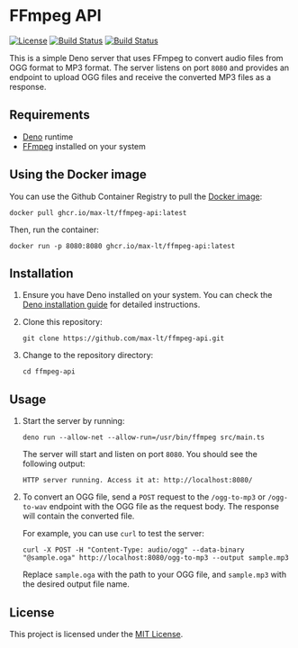 [github-license-url]: /LICENSE
[action-docker-url]: https://github.com/max-lt/ffmpeg-api/actions/workflows/docker.yml
[github-container-url]: https://github.com/max-lt/ffmpeg-api/pkgs/container/ffmpeg-api

# FFmpeg API

[![License](https://img.shields.io/github/license/max-lt/ffmpeg-api.svg)][github-license-url]
[![Build Status](https://github.com/max-lt/ffmpeg-api/actions/workflows/docker.yml/badge.svg)][action-docker-url]
[![Build Status](https://ghcr-badge.deta.dev/max-lt/ffmpeg-api/size)][action-docker-url]

This is a simple Deno server that uses FFmpeg to convert audio files from OGG format to MP3 format. The server listens on port `8080` and provides an endpoint to upload OGG files and receive the converted MP3 files as a response.

## Requirements

- [Deno](https://deno.land/) runtime
- [FFmpeg](https://ffmpeg.org/) installed on your system

## Using the Docker image

You can use the Github Container Registry to pull the [Docker image](https://github.com/max-lt/ffmpeg-api/pkgs/container/ffmpeg-api):

```
docker pull ghcr.io/max-lt/ffmpeg-api:latest
```

Then, run the container:

```
docker run -p 8080:8080 ghcr.io/max-lt/ffmpeg-api:latest
```

## Installation

1. Ensure you have Deno installed on your system. You can check the [Deno installation guide](https://deno.land/manual/getting_started/installation) for detailed instructions.

2. Clone this repository:

   ```
   git clone https://github.com/max-lt/ffmpeg-api.git
   ```

3. Change to the repository directory:

   ```
   cd ffmpeg-api
   ```

## Usage

1. Start the server by running:

   ```
   deno run --allow-net --allow-run=/usr/bin/ffmpeg src/main.ts
   ```

   The server will start and listen on port `8080`. You should see the following output:

   ```
   HTTP server running. Access it at: http://localhost:8080/
   ```

2. To convert an OGG file, send a `POST` request to the `/ogg-to-mp3` or `/ogg-to-wav` endpoint with the OGG file as the request body. The response will contain the converted file.

   For example, you can use `curl` to test the server:

   ```
   curl -X POST -H "Content-Type: audio/ogg" --data-binary "@sample.oga" http://localhost:8080/ogg-to-mp3 --output sample.mp3
   ```

   Replace `sample.oga` with the path to your OGG file, and `sample.mp3` with the desired output file name.

## License

This project is licensed under the [MIT License](LICENSE).
